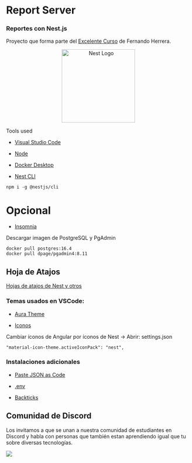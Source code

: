 # Report Server
### Reportes con Nest.js

Proyecto que forma parte del [Excelente Curso](https://www.udemy.com/course/nestjs-reportes/) de Fernando Herrera.

<p align="center">
  <a href="http://nestjs.com/" target="blank"><img src="https://nestjs.com/img/logo-small.svg" width="200" alt="Nest Logo" /></a>
</p>

Tools used 

* [Visual Studio Code](https://code.visualstudio.com/)

* [Node](https://nodejs.org/en)

* [Docker Desktop](https://www.docker.com/get-started)

* [Nest CLI](https://docs.nestjs.com/first-steps)
```
npm i -g @nestjs/cli
```


# Opcional

* [Insomnia](https://insomnia.rest/)


Descargar imagen de PostgreSQL y PgAdmin
```
docker pull postgres:16.4
docker pull dpage/pgadmin4:8.11
```

## Hoja de Atajos
[Hojas de atajos de Nest y otros](https://cursos.devtalles.com/pages/mas-talento)


### Temas usados en VSCode:

* [Aura Theme](https://marketplace.visualstudio.com/items?itemName=DaltonMenezes.aura-theme)

* [Iconos](https://marketplace.visualstudio.com/items?itemName=PKief.material-icon-theme)


Cambiar íconos de Angular por íconos de Nest -> Abrir: settings.json
```
"material-icon-theme.activeIconPack": "nest",
```

### Instalaciones adicionales

* [Paste JSON as Code](https://marketplace.visualstudio.com/items?itemName=quicktype.quicktype)

* [.env](https://marketplace.visualstudio.com/items?itemName=mikestead.dotenv)

* [Backticks](https://marketplace.visualstudio.com/items?itemName=fractalbrew.backticks)


## Comunidad de Discord
Los invitamos a que se unan a nuestra comunidad de estudiantes en Discord y habla con personas que también estan aprendiendo igual que tu sobre diversas tecnologías.

<a href="https://discord.gg/KySgxtdKv6" target="blank">
<img src="https://files.cdn.thinkific.com/cdn-cgi/image/width=1920,dpr=3,onerror=redirect/file_uploads/643563/images/c4f/52b/ecc/HOME-BANNER-COMUNIDAD-discord.jpg">
</a>